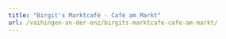 ```yaml
---
title: "Birgit's Marktcafé - Café am Markt"
url: /vaihingen-an-der-enz/birgits-marktcafe-cafe-am-markt/
---
```


